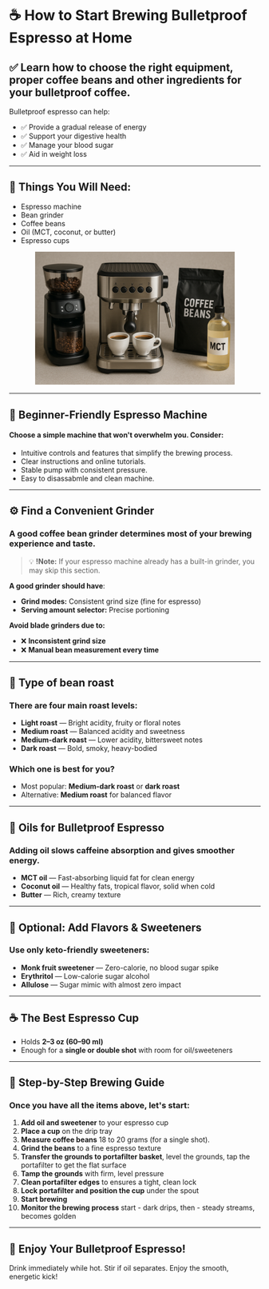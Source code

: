 # ☕ How to Start Brewing Bulletproof Espresso at Home
## ✅ Learn how to choose the right equipment, proper coffee beans and other ingredients for your bulletproof coffee.
Bulletproof espresso can help:
- ✅ Provide a gradual release of energy
- ✅ Support your digestive health
- ✅ Manage your blood sugar
- ✅ Aid in weight loss

---

## 🧰 Things You Will Need:
- Espresso machine
- Bean grinder
- Coffee beans
- Oil (MCT, coconut, or butter)
- Espresso cups

<p align='center'>
<img src="bulletproof_coffee_items.png" alt="Coffee Setup" width="400">
</p>

---

## 🔧 Beginner-Friendly Espresso Machine
#### Choose a simple machine that won't overwhelm you. Consider:
- Intuitive controls and features that simplify the brewing process.
- Clear instructions and online tutorials.
- Stable pump with consistent pressure.
- Easy to disassabmle and clean machine.

---

## ⚙️ Find a Convenient Grinder
### A good coffee bean grinder determines most of your brewing experience and taste.
> 💡 **!Note:** If your espresso machine already has a built-in grinder, you may skip this section.

**A good grinder should have**:
- **Grind modes:** Consistent grind size (fine for espresso)
- **Serving amount selector:** Precise portioning

**Avoid blade grinders due to:**
- ❌ **Inconsistent grind size**
- ❌ **Manual bean measurement every time**

---

## 🌱 Type of bean roast
### There are four main roast levels:
- **Light roast** — Bright acidity, fruity or floral notes  
- **Medium roast** — Balanced acidity and sweetness  
- **Medium-dark roast** — Lower acidity, bittersweet notes  
- **Dark roast** — Bold, smoky, heavy-bodied  

### Which one is best for you?
- Most popular: **Medium-dark roast** or **dark roast**
- Alternative: **Medium roast** for balanced flavor

---

## 🧈 Oils for Bulletproof Espresso
### Adding oil slows caffeine absorption and gives smoother energy.
- **MCT oil** — Fast-absorbing liquid fat for clean energy 
- **Coconut oil** — Healthy fats, tropical flavor, solid when cold
- **Butter** — Rich, creamy texture

---

## 🍬 Optional: Add Flavors & Sweeteners
### Use only keto-friendly sweeteners:
- **Monk fruit sweetener** — Zero-calorie, no blood sugar spike
- **Erythritol** — Low-calorie sugar alcohol
- **Allulose** — Sugar mimic with almost zero impact

---

## ☕ The Best Espresso Cup

- Holds **2–3 oz (60–90 ml)**  
- Enough for a **single or double shot** with room for oil/sweeteners  

---

## 🧪 Step-by-Step Brewing Guide
### Once you have all the items above, let's start:
1. **Add oil and sweetener** to your espresso cup
2. **Place a cup** on the drip tray
3. **Measure coffee beans** 18 to 20 grams (for a single shot).
4. **Grind the beans** to a fine espresso texture
5. **Transfer the grounds to portafilter basket**, level the grounds, tap the portafilter to get the flat surface
6. **Tamp the grounds** with firm, level pressure
7. **Clean portafilter edges** to ensures a tight, clean lock
8. **Lock portafilter and position the cup** under the spout
9. **Start brewing**
10. **Monitor the brewing process** start - dark drips, then - steady streams, becomes golden

---

## 🎉 Enjoy Your Bulletproof Espresso!
Drink immediately while hot. Stir if oil separates. Enjoy the smooth, energetic kick!
